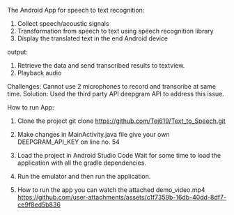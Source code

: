 The Android App for speech to text recognition:
1. Collect speech/acoustic signals
2. Transformation from speech to text using speech recognition library
3. Display the translated text in the end Android device

output:
1. Retrieve the data and send transcribed results to textview.
2. Playback audio

Challenges:
Cannot use 2 microphones to record and transcribe at same time.
Solution: 
Used the third party API deepgram API to address this issue.

How to run App:
1) Clone the project
   git clone https://github.com/Tej619/Text_to_Speech.git
   
2) Make changes in MainActivity.java file give your own DEEPGRAM_API_KEY on line no. 54
   
3) Load the project in Android Studio Code Wait for some time to load the application with all the gradle dependencies.

4) Run the emulator and then run the application.

4) How to run the app you can watch the attached demo_video.mp4 
   https://github.com/user-attachments/assets/c1f7359b-16db-40dd-8df7-ce9f8ed5b836
